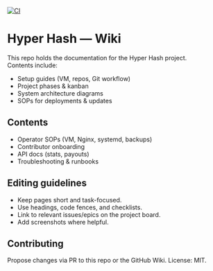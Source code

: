 [![CI](https://github.com/hyperhash-org/hyperhash-wiki/actions/workflows/ci.yml/badge.svg?branch=main)](https://github.com/hyperhash-org/hyperhash-wiki/actions/workflows/ci.yml)

# Hyper Hash — Wiki

This repo holds the documentation for the Hyper Hash project.  
Contents include:
- Setup guides (VM, repos, Git workflow)
- Project phases & kanban
- System architecture diagrams
- SOPs for deployments & updates

## Contents

- Operator SOPs (VM, Nginx, systemd, backups)
- Contributor onboarding
- API docs (stats, payouts)
- Troubleshooting & runbooks

## Editing guidelines

- Keep pages short and task-focused.
- Use headings, code fences, and checklists.
- Link to relevant issues/epics on the project board.
- Add screenshots where helpful.

## Contributing

Propose changes via PR to this repo or the GitHub Wiki. License: MIT.
